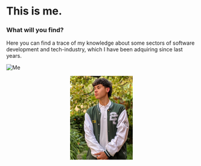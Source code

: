 # This is me.
### What will you find?
Here you can find a trace of my knowledge about some sectors of software development and tech-industry, which I have been adquiring since last years.

![Me]()
<p align="center" width="100%">
    <img width="33%" src="https://github.com/ArmyNicolasG/armynicolasg.github.io/blob/master/images/someones_photo_stalker.jpg">
</p>
